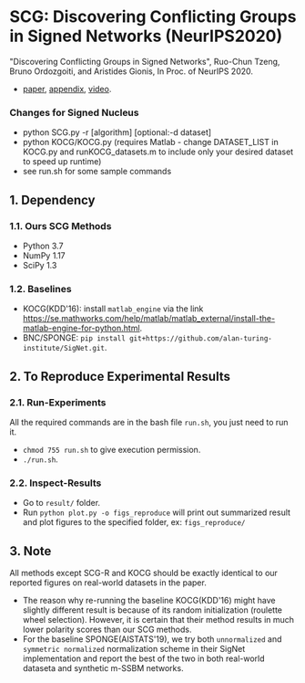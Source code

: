# SCG: Discovering Conflicting Groups in Signed Networks (NeurIPS2020)
"Discovering Conflicting Groups in Signed Networks", Ruo-Chun Tzeng, Bruno Ordozgoiti, and Aristides Gionis, In Proc. of NeurIPS 2020.
 * [paper](materials/main.pdf), [appendix](materials/appendix.pdf), [video](https://youtu.be/xDCjBeS5uHc).

### Changes for Signed Nucleus
* python SCG.py -r [algorithm] [optional:-d dataset]
* python KOCG/KOCG.py (requires Matlab - change DATASET_LIST in KOCG.py and runKOCG_datasets.m to include only your desired dataset to speed up runtime)
* see run.sh for some sample commands

## 1. Dependency

### 1.1. Ours SCG Methods
 * Python 3.7
 * NumPy 1.17
 * SciPy 1.3

### 1.2. Baselines
 * KOCG(KDD'16): install `matlab_engine` via the link https://se.mathworks.com/help/matlab/matlab_external/install-the-matlab-engine-for-python.html.
 * BNC/SPONGE: `pip install git+https://github.com/alan-turing-institute/SigNet.git`.

## 2. To Reproduce Experimental Results

### 2.1. Run-Experiments
All the required commands are in the bash file `run.sh`, you just need to run it.
 * `chmod 755 run.sh` to give execution permission.
 * `./run.sh`.

### 2.2. Inspect-Results
 * Go to `result/` folder.
 * Run `python plot.py -o figs_reproduce` will print out summarized result and plot figures to the specified folder, ex: `figs_reproduce/`

## 3. Note
All methods except SCG-R and KOCG should be exactly identical to our reported figures on real-world datasets in the paper.
 * The reason why re-running the baseline KOCG(KDD'16) might have slightly different result is because of its random initialization (roulette wheel selection). However, it is certain that their method results in much lower polarity scores than our SCG methods.
 * For the baseline SPONGE(AISTATS'19), we try both `unnormalized` and `symmetric normalized` normalization scheme in their SigNet implementation and report the best of the two in both real-world dataseta and synthetic m-SSBM networks.
